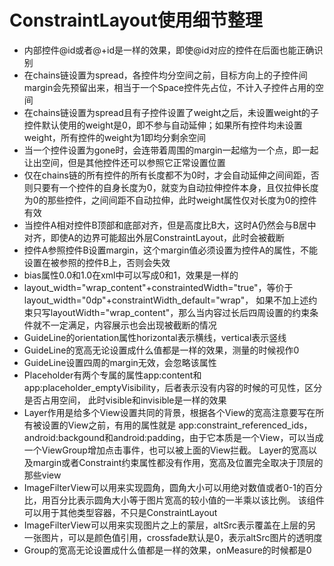 # ConstraintLayout使用细节整理

- 内部控件@id或者@+id是一样的效果，即使@id对应的控件在后面也能正确识别
- 在chains链设置为spread，各控件均分空间之前，目标方向上的子控件间margin会先预留出来，相当于一个Space控件先占位，不计入子控件占用的空间
- 在chains链设置为spread且有子控件设置了weight之后，未设置weight的子控件默认使用的weight是0，即不参与自动延伸；如果所有控件均未设置weight，所有控件的weight为1即均分剩余空间
- 当一个控件设置为gone时，会连带着周围的margin一起缩为一个点，即一起让出空间，但是其他控件还可以参照它正常设置位置
- 仅在chains链的所有控件的所有长度都不为0时，才会自动延伸之间间距，否则只要有一个控件的自身长度为0，就变为自动拉伸控件本身，且仅拉伸长度为0的那些控件，之间间距不自动拉伸，此时weight属性仅对长度为0的控件有效
- 当控件A相对控件B顶部和底部对齐，但是高度比B大，这时A仍然会与B居中对齐，即使A的边界可能超出外层ConstraintLayout，此时会被截断
- 控件A参照控件B设置margin，这个margin值必须设置为控件A的属性，不能设置在被参照的控件B上，否则会失效
- bias属性0.0和1.0在xml中可以写成0和1，效果是一样的
- layout_width="wrap_content"+constraintedWidth="true"，等价于layout_width="0dp"+constraintWidth_default="wrap"，
    如果不加上述约束只写layoutWidth="wrap_content"，那么当内容过长后四周设置的约束条件就不一定满足，内容展示也会出现被截断的情况
- GuideLine的orientation属性horizontal表示横线，vertical表示竖线
- GuideLine的宽高无论设置成什么值都是一样的效果，测量的时候视作0
- GuideLine设置四周的margin无效，会忽略该属性
- Placeholder有两个专属的属性app:content和app:placeholder_emptyVisibility，后者表示没有内容的时候的可见性，区分是否占用空间，
    此时visible和invisible是一样的效果
- Layer作用是给多个View设置共同的背景，根据各个View的宽高注意要写在所有被设置的View之前，有用的属性就是 app:constraint_referenced_ids，
    android:backgound和android:padding，由于它本质是一个View，可以当成一个ViewGroup增加点击事件，也可以被上面的View拦截。
    Layer的宽高以及margin或者Constraint约束属性都没有作用，宽高及位置完全取决于顶层的那些view
- ImageFilterView可以用来实现圆角，圆角大小可以用绝对数值或者0-1的百分比，用百分比表示圆角大小等于图片宽高的较小值的一半乘以该比例。
    该组件可以用于其他类型容器，不只是ConstraintLayout
- ImageFilterView可以用来实现图片之上的蒙层，altSrc表示覆盖在上层的另一张图片，可以是颜色值引用，crossfade默认是0，表示altSrc图片的透明度
- Group的宽高无论设置成什么值都是一样的效果，onMeasure的时候都是0
